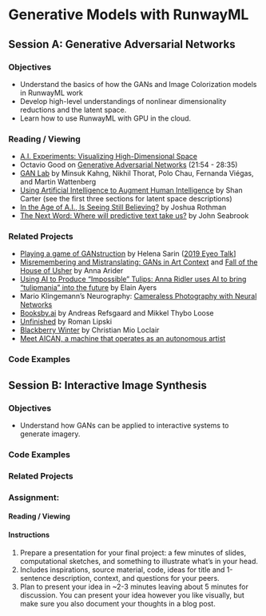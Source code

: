 # Generative Models with RunwayML

## Session A: Generative Adversarial Networks

### Objectives
* Understand the basics of how the GANs and Image Colorization models in RunwayML work
* Develop high-level understandings of nonlinear dimensionality reductions and the latent space.
* Learn how to use RunwayML with GPU in the cloud.

### Reading / Viewing
* [A.I. Experiments: Visualizing High-Dimensional Space](https://www.youtube.com/watch?v=wvsE8jm1GzE)
* Octavio Good on [Generative Adversarial Networks](https://www.youtube.com/watch?v=Oqm9vsf_hvU&feature=youtu.be&t=1313) (21:54 - 28:35)
* [GAN Lab](https://poloclub.github.io/ganlab/) by Minsuk Kahng, Nikhil Thorat, Polo Chau, Fernanda Viégas, and Martin Wattenberg
* [Using Artificial Intelligence to Augment Human Intelligence](https://distill.pub/2017/aia/) by Shan Carter (see the first three sections for latent space descriptions)
* [In the Age of A.I., Is Seeing Still Believing?](https://www.newyorker.com/magazine/2018/11/12/in-the-age-of-ai-is-seeing-still-believing) by Joshua Rothman
* [The Next Word: Where will predictive text take us?](https://www.newyorker.com/magazine/2019/10/14/can-a-machine-learn-to-write-for-the-new-yorker) by John Seabrook

### Related Projects
* [Playing a game of GANstruction](https://thegradient.pub/playing-a-game-of-ganstruction/) by Helena Sarin ([2019 Eyeo Talk](https://vimeo.com/354276365)]
* [Misremembering and Mistranslating: GANs in Art Context](http://annaridler.com/gans-in-art) and [Fall of the House of Usher](http://annaridler.com/fall-of-the-house-of-usher) by Anna Arider
* [Using AI to Produce “Impossible” Tulips: Anna Ridler uses AI to bring “tulipmania” into the future](https://hyperallergic.com/487261/anna-ridler-tulipmania/) by Elain Ayers
* Mario Klingemann’s Neurography: [Cameraless Photography with Neural Networks](https://www.youtube.com/watch?v=21W5-q5YYjw)
* [Booksby.ai](https://booksby.ai/about/) by Andreas Refsgaard and Mikkel Thybo Loose
* [Unfinished](https://aiartists.org/roman-lipski) by Roman Lipski
* [Blackberry Winter](https://christianmioloclair.com/blackberrywinter) by Christian Mio Loclair
* [Meet AICAN, a machine that operates as an autonomous artist](https://www.interaliamag.org/articles/ahmed-elgammal/)

### Code Examples

## Session B: Interactive Image Synthesis

### Objectives
* Understand how GANs can be applied to interactive systems to generate imagery.

### Code Examples

### Related Projects

### Assignment:

#### Reading / Viewing

#### Instructions
1. Prepare a presentation for your final project: a few minutes of slides, computational sketches, and something to illustrate what’s in your head.
2. Includes inspirations, source material, code, ideas for title and 1-sentence description, context, and questions for your peers.
3. Plan to present your idea in ~2-3 minutes leaving about 5 minutes for discussion. You can present your idea however you like visually, but make sure you also document your thoughts in a blog post.

